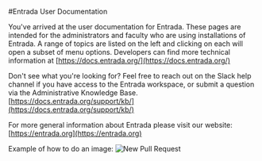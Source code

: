 #Entrada User Documentation

You've arrived at the user documentation for Entrada.  These pages are intended for the administrators and faculty who are using installations of Entrada. A range of topics are listed on the left and clicking on each will open a subset of menu options. Developers can find more technical information at [https://docs.entrada.org/](https://docs.entrada.org/)

Don't see what you're looking for?  Feel free to reach out on the Slack help channel if you have access to the Entrada workspace, or submit a question via the Administrative Knowledge Base. [https://docs.entrada.org/support/kb/](https://docs.entrada.org/support/kb/)

For more general information about Entrada please visit our website: [https://entrada.org](https://entrada.org)

Example of how to do an image:
![New Pull Request](/img/contributions-new-pull-request.png)
